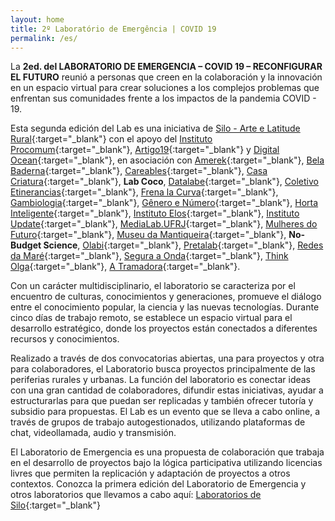 ```yaml
---
layout: home
title: 2º Laboratório de Emergência | COVID 19
permalink: /es/
---
```


La **2ed. del LABORATORIO DE EMERGENCIA – COVID 19 – RECONFIGURAR EL FUTURO** reunió a personas que creen en la colaboración y la innovación en un espacio virtual para crear soluciones a los complejos problemas que enfrentan sus comunidades frente a los impactos de la pandemia COVID - 19.

Esta segunda edición del Lab es una iniciativa de [Silo - Arte e Latitude Rural](https://silo.org.br/){:target="_blank"} con el apoyo del [Instituto Procomum](https://www.procomum.org/){:target="_blank"}, [Artigo19](https://artigo19.org/){:target="_blank"} y [Digital Ocean](https://www.digitalocean.com/){:target="_blank"}, en asociación con [Amerek](https://twitter.com/amerek_ufmg){:target="_blank"}, [Bela Baderna](http://belabaderna.com.br/){:target="_blank"}, [Careables](https://www.careables.org/){:target="_blank"}, [Casa Criatura](https://www.instagram.com/casacriatura/){:target="_blank"}, **Lab Coco**, [Datalabe](https://datalabe.org/){:target="_blank"}, [Coletivo Etinerancias](https://www.instagram.com/etinerancias){:target="_blank"}, [Frena la Curva](https://frenalacurva.net/){:target="_blank"}, [Gambiologia](http://www.gambiologia.net/blog/){:target="_blank"}, [Gênero e Número](http://www.generonumero.media/){:target="_blank"},
[Horta Inteligente](https://hortainteligente.wixsite.com/hortainteligente){:target="_blank"}, [Instituto Elos](https://institutoelos.org/){:target="_blank"}, [Instituto Update](https://www.institutoupdate.org.br/){:target="_blank"}, [MediaLab.UFRJ](href="http://medialabufrj.net/"){:target="_blank"}, [Mulheres do Futuro](https://www.instagram.com/mulheresdofuturopa/){:target="_blank"}, [Museu da Mantiqueira](https://museudamantiqueira.com.br/){:target="_blank"}, **No-Budget Science**, [Olabi](https://www.olabi.org.br){:target="_blank"}, [Pretalab](https://www.pretalab.com/){:target="_blank"}, [Redes da Maré](http://www.redesdamare.org.br/){:target="_blank"}, [Segura a Onda](https://seguraaonda.com.br/){:target="_blank"}, [Think Olga](https://www.thinkolga.com/){:target="_blank"}, [A Tramadora](https://www.tramadora.net/){:target="_blank"}.

Con un carácter multidisciplinario, el laboratorio se caracteriza por el encuentro de culturas, conocimientos y generaciones, promueve el diálogo entre el conocimiento popular, la ciencia y las nuevas tecnologías. Durante cinco días de trabajo remoto, se establece un espacio virtual para el desarrollo estratégico, donde los proyectos están conectados a diferentes recursos y conocimientos.
  
Realizado a través de dos convocatorias abiertas, una para proyectos y otra para colaboradores, el Laboratorio busca proyectos principalmente de las periferias rurales y urbanas. La función del laboratorio es conectar ideas con una gran cantidad de colaboradores, difundir estas iniciativas, ayudar a estructurarlas para que puedan ser replicadas y también ofrecer tutoría y subsidio para propuestas. El Lab es un evento que se lleva a cabo online, a través de grupos de trabajo autogestionados, utilizando plataformas de chat, videollamada, audio y transmisión.
  
El Laboratorio de Emergencia es una propuesta de colaboración que trabaja en el desarrollo de proyectos bajo la lógica participativa utilizando licencias livres que permiten la replicación y adaptación de proyectos a otros contextos.
Conozca la primera edición del Laboratorio de Emergencia y otros laboratorios que llevamos a cabo aquí:
[Laboratorios de Silo](https://silo.org.br/interactivos/){:target="_blank"}
